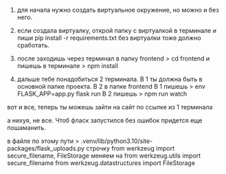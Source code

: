 1. для начала нужно создать виртуальное окружение, но можно и без него.

2. если создала виртуалку, открой папку с виртуалкой в терминале и пиши pip install -r requirements.txt
без виртуалки тоже должно сработать.

3. после заходишь через терминал в папку frontend > cd frontend
и пишешь в терминале > npm install 

4. дальше тебе понадобиться 2 терминала.
В 1 ты должна быть в основной папке проекта. В 2 в папке frontend
В 1 пишешь > env FLASK_APP=app.py flask run
В 2 пишешь > npm run watch

вот и все, теперь ты можешь зайти на сайт по ссылке из 1 терминала

а нихуя, не все. Чтоб фласк запустился без ошибок придется еще пошаманить.

в файле по этому пути > .venv/lib/python3.10/site-packages/flask_uploads.py
строчку from werkzeug import secure_filename, FileStorage меняем на from werkzeug.utils import secure_filename
from werkzeug.datastructures import  FileStorage